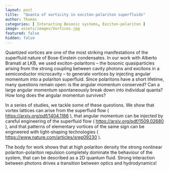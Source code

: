 ```yaml
---
layout: post
title:  "Quanta of vorticity in exciton-polariton superfluids"
author: Thomas
categories: [ Interacting Bosonic systems, Exciton-polariton ]
image: assets/images/Vortices.jpg
featured: false
hidden: false
---
```


Quantized vortices are one of the most striking manifestations of the superfluid nature of Bose-Einstein condensates.
In our work with Alberto Bramati at LKB, we used exciton-polaritons – the bosonic quasiparticles arising from the strong coupling between cavity photons and excitons in a semiconductor microcavity – to generate vortices by injecting angular momentum into a polariton superfluid.
Since polaritons have a short lifetime, many questions remain open: is the angular momentum conserved? Can a large angular momentum spontaneously break down into individual quanta?
How long does the angular momentun survives?

In a series of studies, we tackle some of these questions. We show that vortex lattices can arise from the superfluid flow ( https://arxiv.org/pdf/1404.1186 ), 
that angular momentum can be injected by careful engineering of the superfluid flow ( https://arxiv.org/pdf/1509.02680 ), 
and that patterns of elementary vortices of the same sign can be engineered with light-shaping technologies ( https://www.nature.com/articles/srep09230 ).

The body for work shows that at high polariton density the strong nonlinear polariton-polariton repulsion completely dominate the behaviour of the system, that can be described as a 2D quantum fluid. 
Strong interaction between photons drives a transition between optics and hydrodynamics!